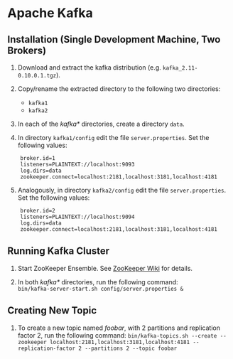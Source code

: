# Apache Kafka

## Installation (Single Development Machine, Two Brokers)

1. Download and extract the kafka distribution (e.g. `kafka_2.11-0.10.0.1.tgz`).

2. Copy/rename the extracted directory to the following two directories:
    * `kafka1`
    * `kafka2`
    
3. In each of the _kafka*_ directories, create a directory `data`.

4. In directory `kafka1/config` edit the file `server.properties`. Set the following values:
```
    broker.id=1
    listeners=PLAINTEXT://localhost:9093
    log.dirs=data    
    zookeeper.connect=localhost:2181,localhost:3181,localhost:4181
```

5. Analogously, in directory `kafka2/config` edit the file `server.properties`. Set the following values:
```
    broker.id=2
    listeners=PLAINTEXT://localhost:9094
    log.dirs=data
    zookeeper.connect=localhost:2181,localhost:3181,localhost:4181
```


## Running Kafka Cluster

1. Start ZooKeeper Ensemble. See [ZooKeeper Wiki](zookeeper.md) for details.

2. In both _kafka*_ directories, run the following command:  
`bin/kafka-server-start.sh config/server.properties &`


## Creating New Topic

1. To create a new topic named _foobar_, with 2 partitions and replication factor 2, run the following command:
`bin/kafka-topics.sh --create --zookeeper localhost:2181,localhost:3181,localhost:4181 --replication-factor 2 --partitions 2 --topic foobar`
